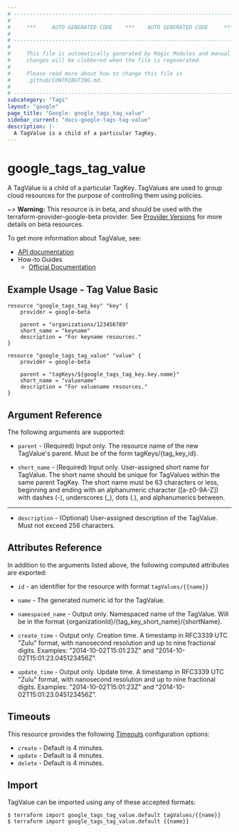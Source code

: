 ```yaml
---
# ----------------------------------------------------------------------------
#
#     ***     AUTO GENERATED CODE    ***    AUTO GENERATED CODE     ***
#
# ----------------------------------------------------------------------------
#
#     This file is automatically generated by Magic Modules and manual
#     changes will be clobbered when the file is regenerated.
#
#     Please read more about how to change this file in
#     .github/CONTRIBUTING.md.
#
# ----------------------------------------------------------------------------
subcategory: "Tags"
layout: "google"
page_title: "Google: google_tags_tag_value"
sidebar_current: "docs-google-tags-tag-value"
description: |-
  A TagValue is a child of a particular TagKey.
---
```


# google\_tags\_tag\_value

A TagValue is a child of a particular TagKey. TagValues are used to group cloud resources for the purpose of controlling them using policies.

~> **Warning:** This resource is in beta, and should be used with the terraform-provider-google-beta provider.
See [Provider Versions](https://terraform.io/docs/providers/google/guides/provider_versions.html) for more details on beta resources.

To get more information about TagValue, see:

* [API documentation](https://cloud.google.com/resource-manager/reference/rest/v3/tagValues)
* How-to Guides
    * [Official Documentation](https://cloud.google.com/resource-manager/docs/tags/tags-creating-and-managing)

## Example Usage - Tag Value Basic


```hcl
resource "google_tags_tag_key" "key" {
	provider = google-beta

	parent = "organizations/123456789"
	short_name = "keyname"
	description = "For keyname resources."
}

resource "google_tags_tag_value" "value" {
	provider = google-beta

	parent = "tagKeys/${google_tags_tag_key.key.name}"
	short_name = "valuename"
	description = "For valuename resources."
}
```

## Argument Reference

The following arguments are supported:


* `parent` -
  (Required)
  Input only. The resource name of the new TagValue's parent. Must be of the form tagKeys/{tag_key_id}.

* `short_name` -
  (Required)
  Input only. User-assigned short name for TagValue. The short name should be unique for TagValues within the same parent TagKey.
  The short name must be 63 characters or less, beginning and ending with an alphanumeric character ([a-z0-9A-Z]) with dashes (-), underscores (_), dots (.), and alphanumerics between.


- - -


* `description` -
  (Optional)
  User-assigned description of the TagValue. Must not exceed 256 characters.


## Attributes Reference

In addition to the arguments listed above, the following computed attributes are exported:

* `id` - an identifier for the resource with format `tagValues/{{name}}`

* `name` -
  The generated numeric id for the TagValue.

* `namespaced_name` -
  Output only. Namespaced name of the TagValue. Will be in the format {organizationId}/{tag_key_short_name}/{shortName}.

* `create_time` -
  Output only. Creation time.
  A timestamp in RFC3339 UTC "Zulu" format, with nanosecond resolution and up to nine fractional digits. Examples: "2014-10-02T15:01:23Z" and "2014-10-02T15:01:23.045123456Z".

* `update_time` -
  Output only. Update time.
  A timestamp in RFC3339 UTC "Zulu" format, with nanosecond resolution and up to nine fractional digits. Examples: "2014-10-02T15:01:23Z" and "2014-10-02T15:01:23.045123456Z".


## Timeouts

This resource provides the following
[Timeouts](/docs/configuration/resources.html#timeouts) configuration options:

- `create` - Default is 4 minutes.
- `update` - Default is 4 minutes.
- `delete` - Default is 4 minutes.

## Import


TagValue can be imported using any of these accepted formats:

```
$ terraform import google_tags_tag_value.default tagValues/{{name}}
$ terraform import google_tags_tag_value.default {{name}}
```
